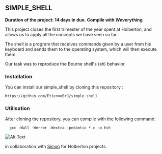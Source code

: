 ## SIMPLE_SHELL

**Duration of the project: 14 days in duo.**
**Compile with Weverything**

This project closes the first trimester of the year spent at Holberton, and allows us to apply all the concepts we have seen so far.

The shell is a program that receives commands given by a user from his keyboard and sends them to the operating system, which will then execute them.

Our task was to reproduce the Bourne shell's (sh) behavior.

### Installation

You can install our simple_shell by cloning this repository :

    https://github.com/EtienneBrJ/simple_shell

### Utilisation

After cloning the repository, you can compile with the following command:

      gcc -Wall -Werror -Wextra -pedantic *.c -o hsh

![Alt Text](https://media.giphy.com/media/NNvtDRZNqvPnBYtte1/giphy.gif)

in collaboration with [Simon](https://github.com/SimonBr017 "GitHub") for Holberton projects.
